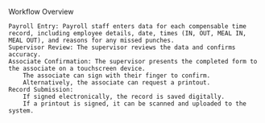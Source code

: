 Workflow Overview

    Payroll Entry: Payroll staff enters data for each compensable time record, including employee details, date, times (IN, OUT, MEAL IN, MEAL OUT), and reasons for any missed punches.
    Supervisor Review: The supervisor reviews the data and confirms accuracy.
    Associate Confirmation: The supervisor presents the completed form to the associate on a touchscreen device.
        The associate can sign with their finger to confirm.
        Alternatively, the associate can request a printout.
    Record Submission:
        If signed electronically, the record is saved digitally.
        If a printout is signed, it can be scanned and uploaded to the system.
